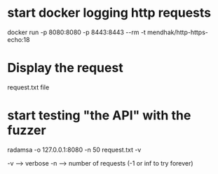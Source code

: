 # start docker logging http requests
docker run -p 8080:8080 -p 8443:8443 --rm -t mendhak/http-https-echo:18
# Display the request
request.txt file 

# start testing "the API" with the fuzzer
radamsa -o 127.0.0.1:8080 -n 50 request.txt -v

-v --> verbose
-n --> number of requests (-1 or inf to try forever)